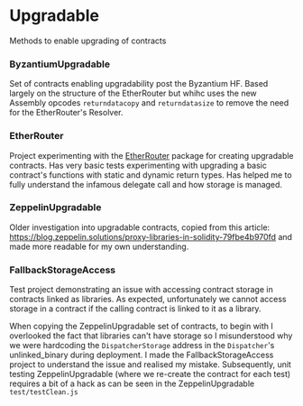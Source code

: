 # Upgradable

Methods to enable upgrading of contracts

### ByzantiumUpgradable
Set of contracts enabling upgradability post the Byzantium HF. Based largely on the structure of the EtherRouter but whihc uses the new Assembly opcodes `returndatacopy` and `returndatasize` to remove the need for the EtherRouter's Resolver.

### EtherRouter
Project experimenting with the <a href="https://github.com/ownage-ltd/ether-router">EtherRouter</a> package for creating upgradable contracts. Has very basic tests experimenting with upgrading a basic contract's functions with static and dynamic return types. Has helped me to fully understand the infamous delegate call and how storage is managed.

### ZeppelinUpgradable
Older investigation into upgradable contracts, copied from this article: https://blog.zeppelin.solutions/proxy-libraries-in-solidity-79fbe4b970fd and made more readable for my own understanding.

### FallbackStorageAccess
Test project demonstrating an issue with accessing contract storage in contracts linked as libraries. As expected, unfortunately we cannot access storage in a contract if the calling contract is linked to it as a library. 

When copying the ZeppelinUpgradable set of contracts, to begin with I overlooked the fact that libraries can't have storage so I misunderstood why we were hardcoding the `DispatcherStorage` address in the `Dispatcher`'s unlinked_binary during deployment. I made the FallbackStorageAccess project to understand the issue and realised my mistake. Subsequently, unit testing ZeppelinUpgradable (where we re-create the contract for each test) requires a bit of a hack as can be seen in the ZeppelinUpgradable `test/testClean.js`
